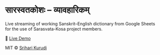 # सारस्वतकोशः – व्यावहारिकम्

Live streaming of working Sanskrit–English dictionary from Google Sheets for the use of Sarasvata-Kosa project members.

🔗 [Live Demo](https://sriharikurudi.github.io/sarasvata_kosa_working/)

MIT © [Srihari Kurudi](https://github.com/SrihariKurudi)
